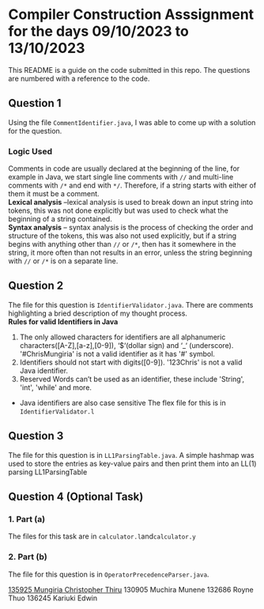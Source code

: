 # Compiler Construction Asssignment for the days 09/10/2023 to 13/10/2023

This README is a guide on the code submitted in this repo. The questions are numbered with a reference to the code.

## Question 1

Using the file `CommentIdentifier.java`, I was able to come up with a solution for the question.

### Logic Used

Comments in code are usually declared at the beginning of the line, for example in Java, we start single line comments with `//` and multi-line comments with `/*` and end with `*/`. Therefore, if a string starts with either of them it must be a comment. \
**Lexical analysis** –lexical analysis is used to break down an input string into tokens, this was not done explicitly but was used to check what the beginning of a string contained.\
**Syntax analysis** – syntax analysis is the process of checking the order and structure of the tokens, this was also not used explicitly, but if a string begins with anything other than `//` or `/*`, then has it somewhere in the string, it more often than not results in an error, unless the string beginning with `//` or `/*` is on a separate line.

## Question 2

The file for this question is `IdentifierValidator.java`. There are comments highlighting a bried description of my thought process. \
**Rules for valid Identifiers in Java**

1. The only allowed characters for identifiers are all alphanumeric characters([A-Z],[a-z],[0-9]), ‘$‘(dollar sign) and ‘\_‘ (underscore). '#ChrisMungiria' is not a valid identifier as it has '#' symbol.
2. Identifiers should not start with digits([0-9]). '123Chris' is not a valid Java identifier.
3. Reserved Words can’t be used as an identifier, these include 'String', 'int', 'while' and more.

- Java identifiers are also case sensitive
  The flex file for this is in `IdentifierValidator.l`

## Question 3

The file for this question is in `LL1ParsingTable.java`. A simple hashmap was used to store the entries as key-value pairs and then print them into an LL(1) parsing LL1ParsingTable

## Question 4 (Optional Task)

### 1. Part (a)

The files for this task are in `calculator.l`and`calculator.y`

### 2. Part (b)

The file for this question is in `OperatorPrecedenceParser.java`.

[135925 Mungiria Christopher Thiru](https://github.com/ChrisMungiria/Compiler-Construction-Individual-Work)
130905 Muchira Munene
132686 Royne Thuo 
136245 Kariuki Edwin
